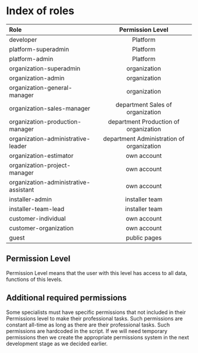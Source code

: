 # Index of roles
| Role                                   | Permission Level                           |
|:---------------------------------------|:------------------------------------------:|
| developer                              | Platform                                   |
| platform-superadmin                    | Platform                                   |
| platform-admin                         | Platform                                   |
| organization-superadmin                | organization                               |
| organization-admin                     | organization                               |
| organization-general-manager           | organization                               |
| organization-sales-manager             | department Sales of organization           |
| organization-production-manager        | department Production of organization      |
| organization-administrative-leader     | department Administration of organization  |
| organization-estimator                 | own account                                |
| organization-project-manager           | own account                                |
| organization-administrative-assistant  | own account                                |
| installer-admin                        | installer team                             |
| installer-team-lead                    | installer team                             |                                  |
| customer-individual                    | own account                                |
| customer-organization                  | own account                                |
| guest                                  | public pages                               |

## Permission Level
Permission Level means that the user with this level has access to all data, functions of this levels.

## Additional required permissions
Some specialists must have specific permissions that not included in their Permissions level to make their professional tasks.
Such permissions are constant all-time as long as there are their professional tasks. Such permissions are hardcoded in the script.
If we will need temporary permissions then we create the appropriate permissions system in the next development stage as we decided earlier.
